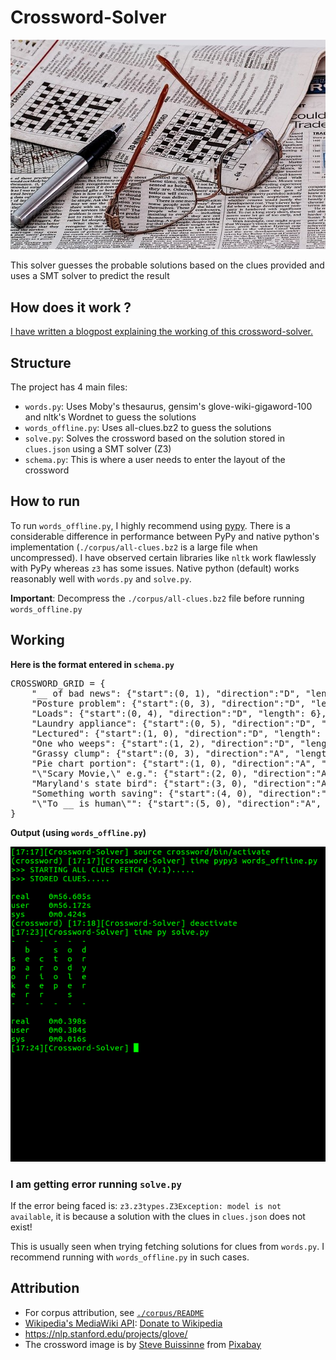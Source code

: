 # Crossword-Solver
<p align="center">
<img src="https://github.com/pncnmnp/Crossword-Solver/blob/master/screenshots/newspaper.jpg">
</p>

This solver guesses the probable solutions based on the clues provided and uses a SMT solver to predict the result

## How does it work ?
[I have written a blogpost explaining the working of this crossword-solver.](https://pncnmnp.github.io/blogs/crossword-1.html)

## Structure
The project has 4 main files:
*  `words.py`: Uses Moby's thesaurus, gensim's glove-wiki-gigaword-100 and nltk's Wordnet to guess the solutions
* `words_offline.py`: Uses all-clues.bz2 to guess the solutions
* `solve.py`: Solves the crossword based on the solution stored in `clues.json` using a SMT solver (Z3)
* `schema.py`: This is where a user needs to enter the layout of the crossword

## How to run
To run `words_offline.py`, I highly recommend using [pypy](https://pypy.org/). 
There is a considerable difference in performance between PyPy and native python's implementation (`./corpus/all-clues.bz2` is a large file when uncompressed).
I have observed certain libraries like `nltk` work flawlessly with PyPy whereas `z3` has some issues.
Native python (default) works reasonably well with `words.py` and `solve.py`.

**Important**: Decompress the `./corpus/all-clues.bz2` file before running `words_offline.py`

## Working
**Here is the format entered in `schema.py`**

<pre>
CROSSWORD_GRID = {
	"__ of bad news": {"start":(0, 1), "direction":"D", "length": 6},
	"Posture problem": {"start":(0, 3), "direction":"D", "length": 5},
	"Loads": {"start":(0, 4), "direction":"D", "length": 6},
	"Laundry appliance": {"start":(0, 5), "direction":"D", "length": 5},
	"Lectured": {"start":(1, 0), "direction":"D", "length": 5},
	"One who weeps": {"start":(1, 2), "direction":"D", "length": 5},
	"Grassy clump": {"start":(0, 3), "direction":"A", "length": 3},
	"Pie chart portion": {"start":(1, 0), "direction":"A", "length": 6},
	"\"Scary Movie,\" e.g.": {"start":(2, 0), "direction":"A", "length": 6},
	"Maryland's state bird": {"start":(3, 0), "direction":"A", "length": 6},
	"Something worth saving": {"start":(4, 0), "direction":"A", "length": 6},
	"\"To __ is human\"": {"start":(5, 0), "direction":"A", "length": 3}
}
</pre>

**Output (using `words_offline.py`)**

![Crossword Output](https://github.com/pncnmnp/Crossword-Solver/blob/master/screenshots/output-crossword.png)

### I am getting error running `solve.py`
If the error being faced is: `z3.z3types.Z3Exception: model is not available`, it is because a solution with the clues in `clues.json` does not exist!

This is usually seen when trying fetching solutions for clues from `words.py`. I recommend running with `words_offline.py` in such cases.

## Attribution
* For corpus attribution, see [`./corpus/README`](https://github.com/pncnmnp/Crossword-Solver/blob/master/corpus/README.txt)
* [Wikipedia's MediaWiki API](https://www.mediawiki.org/wiki/API:Main_page): [Donate to Wikipedia](https://wikimediafoundation.org/support/)
* https://nlp.stanford.edu/projects/glove/
* The crossword image is by <a href="https://pixabay.com/users/stevepb-282134/?utm_source=link-attribution&amp;utm_medium=referral&amp;utm_campaign=image&amp;utm_content=412452">Steve Buissinne</a> from <a href="https://pixabay.com/?utm_source=link-attribution&amp;utm_medium=referral&amp;utm_campaign=image&amp;utm_content=412452">Pixabay</a>

